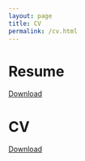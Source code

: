 ```yaml
---
layout: page
title: CV
permalink: /cv.html
---
```


# Resume

[Download](https://raw.githubusercontent.com/arminHadzic/arminHadzic.github.io/master/assets/pdf/ArminHadzicResume.pdf)

# CV

[Download](https://raw.githubusercontent.com/arminHadzic/arminHadzic.github.io/master/assets/pdf/ArminHadzicCV.pdf)

